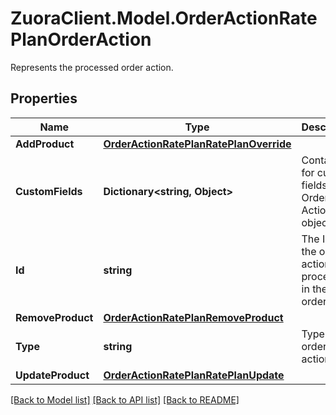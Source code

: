 # ZuoraClient.Model.OrderActionRatePlanOrderAction
Represents the processed order action.

## Properties

Name | Type | Description | Notes
------------ | ------------- | ------------- | -------------
**AddProduct** | [**OrderActionRatePlanRatePlanOverride**](OrderActionRatePlanRatePlanOverride.md) |  | [optional] 
**CustomFields** | **Dictionary&lt;string, Object&gt;** | Container for custom fields of an Order Action object.  | [optional] 
**Id** | **string** | The Id of the order action processed in the order. | [optional] 
**RemoveProduct** | [**OrderActionRatePlanRemoveProduct**](OrderActionRatePlanRemoveProduct.md) |  | [optional] 
**Type** | **string** | Type of the order action. | [optional] 
**UpdateProduct** | [**OrderActionRatePlanRatePlanUpdate**](OrderActionRatePlanRatePlanUpdate.md) |  | [optional] 

[[Back to Model list]](../README.md#documentation-for-models) [[Back to API list]](../README.md#documentation-for-api-endpoints) [[Back to README]](../README.md)

